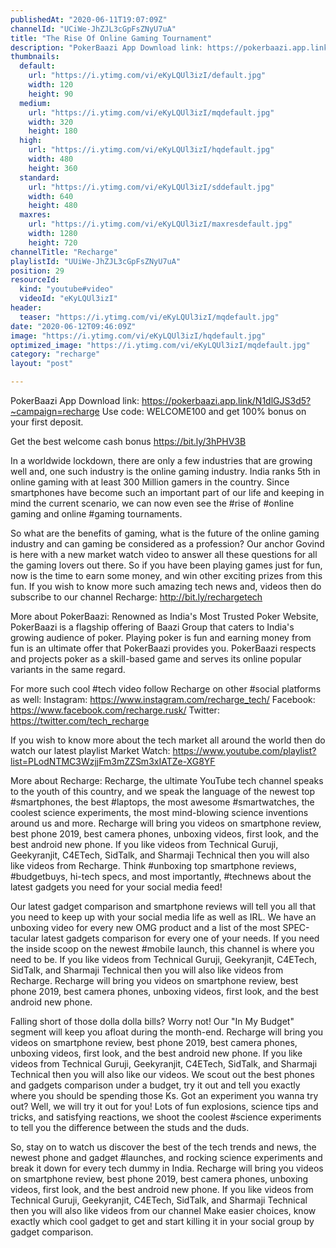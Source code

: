 ```yaml
---
publishedAt: "2020-06-11T19:07:09Z"
channelId: "UCiWe-JhZJL3cGpFsZNyU7uA"
title: "The Rise Of Online Gaming Tournament"
description: "PokerBaazi App Download link: https://pokerbaazi.app.link/N1dlGJS3d5?~campaign=recharge\nUse code: WELCOME100 and get 100% bonus on your first deposit.\n\nGet the best welcome cash bonus https://bit.ly/3hPHV3B\n\nIn a worldwide lockdown, there are only a few industries that are growing well and, one such industry is the online gaming industry. India ranks 5th in online gaming with at least 300 Million gamers in the country. Since smartphones have become such an important part of our life and keeping in mind the current scenario, we can now even see the #rise of #online gaming and online #gaming tournaments. \n\nSo what are the benefits of gaming, what is the future of the online gaming industry and can gaming be considered as a profession? Our anchor Govind is here with a new market watch video to answer all these questions for all the gaming lovers out there. So if you have been playing games just for fun, now is the time to earn some money, and win other exciting prizes from this fun. If you wish to know more such amazing tech news and, videos then do subscribe to our channel Recharge: http://bit.ly/rechargetech\n\nMore about PokerBaazi:\nRenowned as India's Most Trusted Poker Website, PokerBaazi is a flagship offering of Baazi Group that caters to India's growing audience of poker. Playing poker is fun and earning money from fun is an ultimate offer that PokerBaazi provides you. PokerBaazi respects and projects poker as a skill-based game and serves its online popular variants in the same regard.\n\n\nFor more such cool #tech video follow Recharge on other #social platforms as well: \nInstagram: https://www.instagram.com/recharge_tech/ \nFacebook: https://www.facebook.com/recharge.rusk/ \nTwitter: https://twitter.com/tech_recharge\n\n\nIf you wish to know more about the tech market all around the world then do watch our latest playlist Market Watch: https://www.youtube.com/playlist?list=PLodNTMC3WzjjFm3mZZSm3xIATZe-XG8YF\n\nMore about Recharge: Recharge, the ultimate YouTube tech channel speaks to the youth of this country, and we speak the language of the newest top #smartphones, the best #laptops, the most awesome #smartwatches, the coolest science experiments, the most mind-blowing science inventions around us and more. Recharge will bring you videos on smartphone review, best phone 2019, best camera phones, unboxing videos, first look, and the best android new phone. If you like videos from Technical Guruji, Geekyranjit, C4ETech, SidTalk, and Sharmaji Technical then you will also like videos from Recharge. Think #unboxing top smartphone reviews, #budgetbuys, hi-tech specs, and most importantly, #technews about the latest gadgets you need for your social media feed!\n\nOur latest gadget comparison and smartphone reviews will tell you all that you need to keep up with your social media life as well as IRL. We have an unboxing video for every new OMG product and a list of the most SPEC-tacular latest gadgets comparison for every one of your needs. If you need the inside scoop on the newest #mobile launch, this channel is where you need to be. If you like videos from Technical Guruji, Geekyranjit, C4ETech, SidTalk, and Sharmaji Technical then you will also like videos from Recharge. Recharge will bring you videos on smartphone review, best phone 2019, best camera phones, unboxing videos, first look, and the best android new phone.\n\nFalling short of those dolla dolla bills? Worry not! Our \"In My Budget\" segment will keep you afloat during the month-end. Recharge will bring you videos on smartphone review, best phone 2019, best camera phones, unboxing videos, first look, and the best android new phone. If you like videos from Technical Guruji, Geekyranjit, C4ETech, SidTalk, and Sharmaji Technical then you will also like our videos. We scout out the best phones and gadgets comparison under a budget, try it out and tell you exactly where you should be spending those Ks. Got an experiment you wanna try out? Well, we will try it out for you! Lots of fun explosions, science tips and tricks, and satisfying reactions, we shoot the coolest #science experiments to tell you the difference between the studs and the duds.\n\nSo, stay on to watch us discover the best of the tech trends and news, the newest phone and gadget #launches, and rocking science experiments and break it down for every tech dummy in India. Recharge will bring you videos on smartphone review, best phone 2019, best camera phones, unboxing videos, first look, and the best android new phone. If you like videos from Technical Guruji, Geekyranjit, C4ETech, SidTalk, and Sharmaji Technical then you will also like videos from our channel Make easier choices, know exactly which cool gadget to get and start killing it in your social group by gadget comparison."
thumbnails:
  default:
    url: "https://i.ytimg.com/vi/eKyLQUl3izI/default.jpg"
    width: 120
    height: 90
  medium:
    url: "https://i.ytimg.com/vi/eKyLQUl3izI/mqdefault.jpg"
    width: 320
    height: 180
  high:
    url: "https://i.ytimg.com/vi/eKyLQUl3izI/hqdefault.jpg"
    width: 480
    height: 360
  standard:
    url: "https://i.ytimg.com/vi/eKyLQUl3izI/sddefault.jpg"
    width: 640
    height: 480
  maxres:
    url: "https://i.ytimg.com/vi/eKyLQUl3izI/maxresdefault.jpg"
    width: 1280
    height: 720
channelTitle: "Recharge"
playlistId: "UUiWe-JhZJL3cGpFsZNyU7uA"
position: 29
resourceId:
  kind: "youtube#video"
  videoId: "eKyLQUl3izI"
header:
  teaser: "https://i.ytimg.com/vi/eKyLQUl3izI/mqdefault.jpg"
date: "2020-06-12T09:46:09Z"
image: "https://i.ytimg.com/vi/eKyLQUl3izI/hqdefault.jpg"
optimized_image: "https://i.ytimg.com/vi/eKyLQUl3izI/mqdefault.jpg"
category: "recharge"
layout: "post"

---
```

PokerBaazi App Download link: https://pokerbaazi.app.link/N1dlGJS3d5?~campaign=recharge
Use code: WELCOME100 and get 100% bonus on your first deposit.

Get the best welcome cash bonus https://bit.ly/3hPHV3B

In a worldwide lockdown, there are only a few industries that are growing well and, one such industry is the online gaming industry. India ranks 5th in online gaming with at least 300 Million gamers in the country. Since smartphones have become such an important part of our life and keeping in mind the current scenario, we can now even see the #rise of #online gaming and online #gaming tournaments. 

So what are the benefits of gaming, what is the future of the online gaming industry and can gaming be considered as a profession? Our anchor Govind is here with a new market watch video to answer all these questions for all the gaming lovers out there. So if you have been playing games just for fun, now is the time to earn some money, and win other exciting prizes from this fun. If you wish to know more such amazing tech news and, videos then do subscribe to our channel Recharge: http://bit.ly/rechargetech

More about PokerBaazi:
Renowned as India's Most Trusted Poker Website, PokerBaazi is a flagship offering of Baazi Group that caters to India's growing audience of poker. Playing poker is fun and earning money from fun is an ultimate offer that PokerBaazi provides you. PokerBaazi respects and projects poker as a skill-based game and serves its online popular variants in the same regard.


For more such cool #tech video follow Recharge on other #social platforms as well: 
Instagram: https://www.instagram.com/recharge_tech/ 
Facebook: https://www.facebook.com/recharge.rusk/ 
Twitter: https://twitter.com/tech_recharge


If you wish to know more about the tech market all around the world then do watch our latest playlist Market Watch: https://www.youtube.com/playlist?list=PLodNTMC3WzjjFm3mZZSm3xIATZe-XG8YF

More about Recharge: Recharge, the ultimate YouTube tech channel speaks to the youth of this country, and we speak the language of the newest top #smartphones, the best #laptops, the most awesome #smartwatches, the coolest science experiments, the most mind-blowing science inventions around us and more. Recharge will bring you videos on smartphone review, best phone 2019, best camera phones, unboxing videos, first look, and the best android new phone. If you like videos from Technical Guruji, Geekyranjit, C4ETech, SidTalk, and Sharmaji Technical then you will also like videos from Recharge. Think #unboxing top smartphone reviews, #budgetbuys, hi-tech specs, and most importantly, #technews about the latest gadgets you need for your social media feed!

Our latest gadget comparison and smartphone reviews will tell you all that you need to keep up with your social media life as well as IRL. We have an unboxing video for every new OMG product and a list of the most SPEC-tacular latest gadgets comparison for every one of your needs. If you need the inside scoop on the newest #mobile launch, this channel is where you need to be. If you like videos from Technical Guruji, Geekyranjit, C4ETech, SidTalk, and Sharmaji Technical then you will also like videos from Recharge. Recharge will bring you videos on smartphone review, best phone 2019, best camera phones, unboxing videos, first look, and the best android new phone.

Falling short of those dolla dolla bills? Worry not! Our "In My Budget" segment will keep you afloat during the month-end. Recharge will bring you videos on smartphone review, best phone 2019, best camera phones, unboxing videos, first look, and the best android new phone. If you like videos from Technical Guruji, Geekyranjit, C4ETech, SidTalk, and Sharmaji Technical then you will also like our videos. We scout out the best phones and gadgets comparison under a budget, try it out and tell you exactly where you should be spending those Ks. Got an experiment you wanna try out? Well, we will try it out for you! Lots of fun explosions, science tips and tricks, and satisfying reactions, we shoot the coolest #science experiments to tell you the difference between the studs and the duds.

So, stay on to watch us discover the best of the tech trends and news, the newest phone and gadget #launches, and rocking science experiments and break it down for every tech dummy in India. Recharge will bring you videos on smartphone review, best phone 2019, best camera phones, unboxing videos, first look, and the best android new phone. If you like videos from Technical Guruji, Geekyranjit, C4ETech, SidTalk, and Sharmaji Technical then you will also like videos from our channel Make easier choices, know exactly which cool gadget to get and start killing it in your social group by gadget comparison.